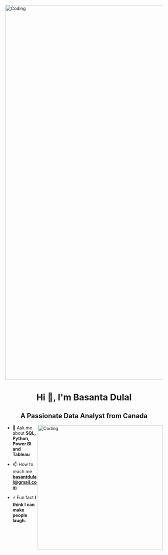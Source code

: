 <img align="Middle" alt="Coding" width="1200" src="https://storage.googleapis.com/gweb-cloudblog-publish/original_images/DataAnalytics.gif">

<h1 align="center">Hi 👋, I'm Basanta Dulal</h1>

<h2 align="center">A Passionate Data Analyst from Canada</h3>

<img align="right" alt="Coding" width="400" src="https://capturly.com/blog/wp-content/uploads/2018/02/Data-Website-Analytics.gif">


- 💬 Ask me about **SQL, Python, Power BI and Tableau**

- 📫 How to reach me **basantdulal@gmail.com**

- ⚡ Fun fact **I think I can make people laugh.**
